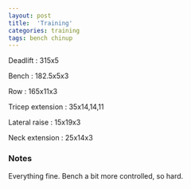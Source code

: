 ```yaml
---
layout: post
title:  'Training'
categories: training
tags: bench chinup
---
```


Deadlift  :  315x5

Bench : 182.5x5x3

Row : 165x11x3

Tricep extension  :  35x14,14,11

Lateral raise  :  15x19x3

Neck extension  :  25x14x3

### Notes

Everything fine. Bench a bit more controlled, so hard. 
